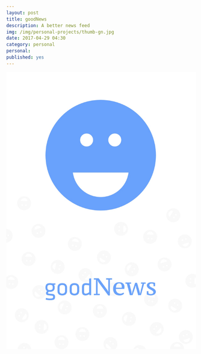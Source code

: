 ```yaml
---
layout: post
title: goodNews
description: A better news feed
img: /img/personal-projects/thumb-gn.jpg
date: 2017-04-29 04:30
category: personal
personal: 
published: yes
---
```

![goodNews](/img/personal-projects/goodNews-fb-1200w.jpg)
